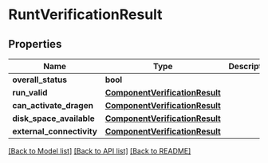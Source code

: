 # RuntVerificationResult


## Properties
Name | Type | Description | Notes
------------ | ------------- | ------------- | -------------
**overall_status** | **bool** |  | [optional] 
**run_valid** | [**ComponentVerificationResult**](ComponentVerificationResult.md) |  | [optional] 
**can_activate_dragen** | [**ComponentVerificationResult**](ComponentVerificationResult.md) |  | [optional] 
**disk_space_available** | [**ComponentVerificationResult**](ComponentVerificationResult.md) |  | [optional] 
**external_connectivity** | [**ComponentVerificationResult**](ComponentVerificationResult.md) |  | [optional] 

[[Back to Model list]](../README.md#documentation-for-models) [[Back to API list]](../README.md#documentation-for-api-endpoints) [[Back to README]](../README.md)


